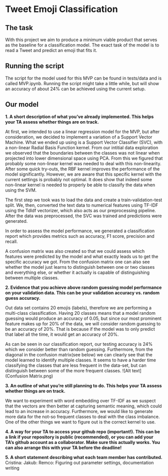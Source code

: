 # Tweet Emoji Classification 

## The task
With this project we aim to produce a minimum viable product that serves as the baseline 
for a classification model. The exact task of the model is to read a Tweet and predict an emoji that fits it.
## Running the script

The script for the model used for this MVP can be found in tests/data and is called MVP.ipynb. Running the script might
take a little while, but will show an accuracy of about 24% can be achieved using the current setup.

## Our model

**1. A short description of what you’ve already implemented. This helps your TA assess
whether things are on track.**

At first, we intended to use a linear regression model for the MVP, but after consideration, we decided to 
implement a variation of a Support Vector Machine. What we ended up using is a Support Vector Classifier (SVC),
with a non-linear Radial Basis Function kernel. From our intitial data exploration we observed that the boundaries between the 
classes was not linear when projected into lower dimensional space using PCA. From this we figured that probably some non-linear
kernel was needed to deal with this non-linearity. After some quick try-outs, the RBF kernel improves the performance of the model
significantly. However, we are aware that this specific kernel with the current settings is probably not optimal. It does show
that indeed some non-linear kernel is needed to properly be able to classify the data when using the SVM.

The first step we took was to load the data and create a train-validation-test split.
We, then, converted the text data to numerical features using TF-IDF using the TdIdf vectorizer, which also acts as our preprocessing pipeline.
After the data was preprocessed, the SVC was trained and predictions were generated.

In order to assess the model performance, we generated a classification report which provides metrics such as accuracy, F1 score, precision and recall.

A confusion matrix was also created so that we could assess which features were predicted by the model and what exactly leads us to get the specific accuracy we got. 
From the confusion matrix one can also see whether the model just learns to distinguish between one  or two classes and everything else, or whether it actually
is capable of distinguishing between multiple classes.

**2. Evidence that you achieve above random guessing model performance on your
validation data. This can be your validation accuracy vs. random guess accuracy.**

Out data set contains 20 emojis (labels), therefore we are performing a multi-class classification.
Having 20 classes means that a model random guessing would produce an accuracy of 0.05, but since our 
most prominent feature makes up for 20% of the data, we will consider random guessing to be an accuracy of 20%.
That is because if the model was to only predict that label all the time, it would get an accuracy of 20%. 

As can be seen in our classification report, our testing accuracy is 24% which we consider better than random guessing.
Furthermore, from the diagonal in the confusion matrix(see below) we can clearly see that the model learned to identify multiple classes.
It seems to have a harder time classifying the classes that are less frequent in the data-set, but can distinguish between
some of the more frequent classes.
![Alt text](Confusion Matrix.png)

**3. An outline of what you’re still planning to do. This helps your TA assess whether things
are on track.**

We want to experiment with word embedding over TF-IDF as we suspect that the vectors are then better at capturing semantic meaning, 
which could lead to an increase in accuracy.
Furthermore, we would like to generate more data for the not-so frequent classes to deal with the class imbalance.
One of the other things we want to figure out is the correct kernel to use.

**4. A way for your TA to access your github repo (important!). This can be a link if your
repository is public (recommended), or you can add your TA’s github account as a
collaborator. Make sure this actually works. You can also arrange this with your TA
before the deadline!**

**5. A short statement describing what each team member has contributed.**
Cristina:
Jakub:
Remco: Figuring out parameter settings, documentation writing
